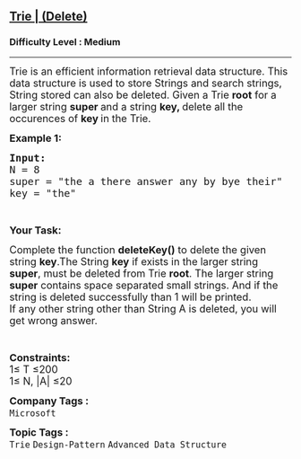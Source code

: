 <h2><a href="https://practice.geeksforgeeks.org/problems/trie-delete/1?page=12&difficulty=Medium&status=unsolved&sortBy=accuracy">Trie | (Delete)</a></h2><h3>Difficulty Level : Medium</h3><hr><div class="problems_problem_content__Xm_eO"><p><span style="font-size:18px">Trie is an efficient information retrieval data structure. This data structure is used to store Strings and search strings, String stored can also be deleted. Given a Trie <strong>root</strong> for a larger string <strong>super&nbsp;</strong>and a string <strong>key, </strong>delete all the occurences of <strong>key&nbsp;</strong>in the Trie.</span></p>

<p><span style="font-size:18px"><strong>Example 1:</strong></span></p>

<pre><span style="font-size:18px"><strong>Input:
</strong>N = 8
super = "the a there answer any by bye their" 
key = "the" </span></pre>

<p>&nbsp;</p>

<p><span style="font-size:18px"><strong>Your Task:</strong></span></p>

<p><span style="font-size:18px">Complete the function <strong>deleteKey()</strong> to delete the given string <strong>key</strong>.The String <strong>key</strong>&nbsp;if exists&nbsp;in the larger string <strong>super</strong>,&nbsp;must be deleted from Trie <strong>root</strong>. The larger string <strong>super</strong>&nbsp;contains space separated small strings.&nbsp;And if the string is deleted successfully than 1 will be printed.<br>
If any other string other than String A is deleted, you will get wrong answer.</span></p>

<p>&nbsp;</p>

<p><span style="font-size:18px"><strong>Constraints:</strong><br>
1≤ T ≤200<br>
1≤ N, |A| ≤20</span></p>
</div><p><span style=font-size:18px><strong>Company Tags : </strong><br><code>Microsoft</code>&nbsp;<br><p><span style=font-size:18px><strong>Topic Tags : </strong><br><code>Trie</code>&nbsp;<code>Design-Pattern</code>&nbsp;<code>Advanced Data Structure</code>&nbsp;